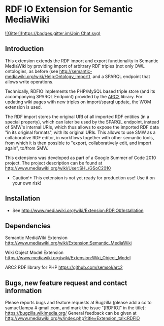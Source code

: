 RDF IO Extension for Semantic MediaWiki
=======================================

[![Gitter](https://badges.gitter.im/Join Chat.svg)](https://gitter.im/samuell/RDFIO?utm_source=badge&utm_medium=badge&utm_campaign=pr-badge&utm_content=badge)

Introduction
------------

This extension extends the RDF import and export functionality in
Semantic MediaWiki by providing import of arbitrary RDF triples (not
only OWL ontologies, as before (see
<http://semantic-mediawiki.org/wiki/Help:Ontology_import>), and a SPARQL
endpoint that allows write operations.

Technically, RDFIO implements the PHP/MySQL based triple store (and its
accompanying SPARQL Endpoint) provided by the
[ARC2](http://arc.semsol.org/) library. For updating wiki pages with new
triples on import/sparql update, the WOM extension is used.

The RDF import stores the original URI of all imported RDF entities (in
a special property), which can later be used by the SPARQL endpoint,
instead of SMW's internal URIs, which thus allows to expose the imported
RDF data "in its original formats", with its original URIs. This allows
to use SMW as a collaborative RDF editor, in workflows together with
other semantic tools, from which it is then possible to "export,
collaboratively edit, and import again", to/from SMW.

This extensions was developed as part of a Google Summer of Code 2010
project. The project description can be found at
<http://www.mediawiki.org/wiki/User:SHL/GSoC2010>

-   Caution!\* This extension is not yet ready for production use! Use
    it on your own risk!

Installation
------------

-   See <http://www.mediawiki.org/wiki/Extension:RDFIO#Installation>

Dependencies
------------

Semantic MediaWiki Extension
<http://www.mediawiki.org/wiki/Extension:Semantic_MediaWiki>

Wiki Object Model Extension
<https://www.mediawiki.org/wiki/Extension:Wiki_Object_Model>

ARC2 RDF library for PHP <https://github.com/semsol/arc2>

Bugs, new feature request and contact information
-------------------------------------------------

Please reports bugs and feature requests at Bugzilla (please add a cc to
samuel.lampa \# gmail.com, and mark the issue "[RDFIO]" in the title):
<https://bugzilla.wikimedia.org/> General feedback can be given at
<http://www.mediawiki.org/w/index.php?title=Extension_talk:RDFIO>

